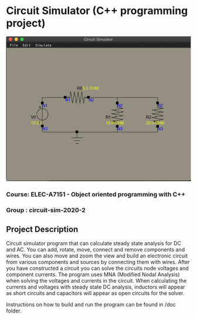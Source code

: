 <!---
# Sample README file for C++ programming project

This is an initial git repository for your programming project.
It contains an initial directory structure that we wish you could
use as follows:

  * `plan/` -- Your project plan should be put here. You may use different sources,
    but we hope to get the plan **also as a pdf file**.

  * `doc/` -- The documentation sources related to your project should be put here.
    You may use different tools for documentation (e.g. latex),
    but we hope to get the final version of the document
    **also as pdf file**.

  * `src/` -- Here are the C++ source files. You can have subfolders as needed.

  * `README.md` -- This file. You should modify it to represent
    your project.

You may also add other new directories as needed, for example
for testing tools.
!--->

# Circuit Simulator (C++ programming project)

![preview](images/preview.png)

### Course: ELEC-A7151 - Object oriented programming with C++
### Group : circuit-sim-2020-2

## Project Description

Circuit simulator program that can calculate steady state analysis for DC and AC. You can add, rotate, move, connect and remove components and wires. You can also move and zoom the view and build an electronic circuit from various components and sources by connecting them with wires. After you have constructed a circuit you can solve the circuits node voltages and component currents. The program uses MNA (Modified Nodal Analysis) when solving the voltages and currents in the circuit. When calculating the currents and voltages with steady state DC analysis, inductors will appear as short circuits and capacitors will appear as open circuits for the solver.

Instructions on how to build and run the program can be found in /doc folder.